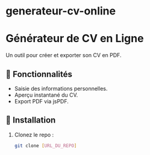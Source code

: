 # generateur-cv-online

# Générateur de CV en Ligne  
Un outil pour créer et exporter son CV en PDF.  

## 🚀 Fonctionnalités  
- Saisie des informations personnelles.  
- Aperçu instantané du CV.  
- Export PDF via jsPDF.  

## 🔧 Installation  
1. Clonez le repo :  
   ```bash
   git clone [URL_DU_REPO]
